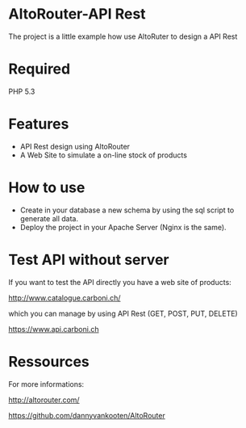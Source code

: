# AltoRouter-API Rest

The project is a little example how use AltoRuter to design a API Rest

# Required

PHP 5.3

# Features

- API Rest design using AltoRouter
- A Web Site to simulate a on-line stock of products

# How to use

- Create in your database a new schema by using the sql script to generate all data.
- Deploy the project in your Apache Server (Nginx is the same).

# Test API without server

If you want to test the API directly you have a web site of products:

http://www.catalogue.carboni.ch/

which you can manage by using API Rest (GET, POST, PUT, DELETE)

https://www.api.carboni.ch

# Ressources

For more informations:

http://altorouter.com/

https://github.com/dannyvankooten/AltoRouter
